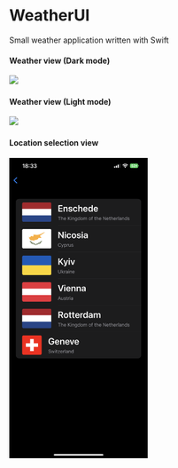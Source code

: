# WeatherUI
Small weather application written with Swift
 
#### Weather view (Dark mode)
<img src="Images/UI_Dark.PNG" width="250">

#### Weather view (Light mode)
<img src="Images/UI_Light.PNG" width="250">

#### Location selection view
<img src="Images/Menu.PNG" width="250">
